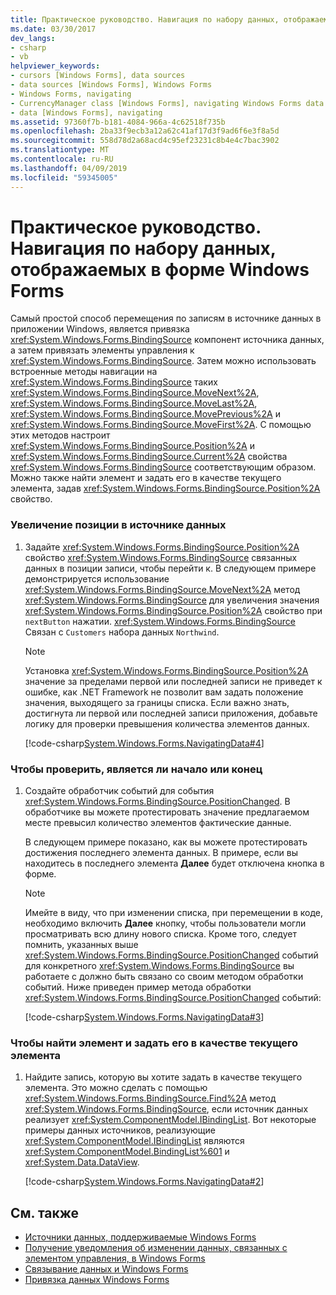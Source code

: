 ```yaml
---
title: Практическое руководство. Навигация по набору данных, отображаемых в форме Windows Forms
ms.date: 03/30/2017
dev_langs:
- csharp
- vb
helpviewer_keywords:
- cursors [Windows Forms], data sources
- data sources [Windows Forms], Windows Forms
- Windows Forms, navigating
- CurrencyManager class [Windows Forms], navigating Windows Forms data
- data [Windows Forms], navigating
ms.assetid: 97360f7b-b181-4084-966a-4c62518f735b
ms.openlocfilehash: 2ba33f9ecb3a12a62c41af17d3f9ad6f6e3f8a5d
ms.sourcegitcommit: 558d78d2a68acd4c95ef23231c8b4e4c7bac3902
ms.translationtype: MT
ms.contentlocale: ru-RU
ms.lasthandoff: 04/09/2019
ms.locfileid: "59345005"
---
```

# <a name="how-to-navigate-data-in-windows-forms"></a>Практическое руководство. Навигация по набору данных, отображаемых в форме Windows Forms
Самый простой способ перемещения по записям в источнике данных в приложении Windows, является привязка <xref:System.Windows.Forms.BindingSource> компонент источника данных, а затем привязать элементы управления к <xref:System.Windows.Forms.BindingSource>. Затем можно использовать встроенные методы навигации на <xref:System.Windows.Forms.BindingSource> таких <xref:System.Windows.Forms.BindingSource.MoveNext%2A>, <xref:System.Windows.Forms.BindingSource.MoveLast%2A>, <xref:System.Windows.Forms.BindingSource.MovePrevious%2A> и <xref:System.Windows.Forms.BindingSource.MoveFirst%2A>. С помощью этих методов настроит <xref:System.Windows.Forms.BindingSource.Position%2A> и <xref:System.Windows.Forms.BindingSource.Current%2A> свойства <xref:System.Windows.Forms.BindingSource> соответствующим образом. Можно также найти элемент и задать его в качестве текущего элемента, задав <xref:System.Windows.Forms.BindingSource.Position%2A> свойство.  
  
### <a name="to-increment-the-position-in-a-data-source"></a>Увеличение позиции в источнике данных  
  
1. Задайте <xref:System.Windows.Forms.BindingSource.Position%2A> свойство <xref:System.Windows.Forms.BindingSource> связанных данных в позиции записи, чтобы перейти к. В следующем примере демонстрируется использование <xref:System.Windows.Forms.BindingSource.MoveNext%2A> метод <xref:System.Windows.Forms.BindingSource> для увеличения значения <xref:System.Windows.Forms.BindingSource.Position%2A> свойство при `nextButton` нажатии. <xref:System.Windows.Forms.BindingSource> Связан с `Customers` набора данных `Northwind`.  
  
    > [!NOTE]
    >  Установка <xref:System.Windows.Forms.BindingSource.Position%2A> значение за пределами первой или последней записи не приведет к ошибке, как .NET Framework не позволит вам задать положение значения, выходящего за границы списка. Если важно знать, достигнута ли первой или последней записи приложения, добавьте логику для проверки превышения количества элементов данных.  
  
     [!code-csharp[System.Windows.Forms.NavigatingData#4](~/samples/snippets/csharp/VS_Snippets_Winforms/System.Windows.Forms.NavigatingData/CS/Form1.cs#4)]
       
  
### <a name="to-check-whether-you-have-passed-the-end-or-beginning"></a>Чтобы проверить, является ли начало или конец  
  
1. Создайте обработчик событий для события <xref:System.Windows.Forms.BindingSource.PositionChanged>. В обработчике вы можете протестировать значение предлагаемом месте превысил количество элементов фактические данные.  
  
     В следующем примере показано, как вы можете протестировать достижения последнего элемента данных. В примере, если вы находитесь в последнего элемента **Далее** будет отключена кнопка в форме.  
  
    > [!NOTE]
    >  Имейте в виду, что при изменении списка, при перемещении в коде, необходимо включить **Далее** кнопку, чтобы пользователи могли просматривать всю длину нового списка. Кроме того, следует помнить, указанных выше <xref:System.Windows.Forms.BindingSource.PositionChanged> событий для конкретного <xref:System.Windows.Forms.BindingSource> вы работаете с должно быть связано со своим методом обработки событий. Ниже приведен пример метода обработки <xref:System.Windows.Forms.BindingSource.PositionChanged> событий:  
  
     [!code-csharp[System.Windows.Forms.NavigatingData#3](~/samples/snippets/csharp/VS_Snippets_Winforms/System.Windows.Forms.NavigatingData/CS/Form1.cs#3)]
       
  
### <a name="to-find-an-item-and-set-it-as-the-current-item"></a>Чтобы найти элемент и задать его в качестве текущего элемента  
  
1. Найдите запись, которую вы хотите задать в качестве текущего элемента. Это можно сделать с помощью <xref:System.Windows.Forms.BindingSource.Find%2A> метод <xref:System.Windows.Forms.BindingSource>, если источник данных реализует <xref:System.ComponentModel.IBindingList>. Вот некоторые примеры данных источников, реализующие <xref:System.ComponentModel.IBindingList> являются <xref:System.ComponentModel.BindingList%601> и <xref:System.Data.DataView>.  
  
     [!code-csharp[System.Windows.Forms.NavigatingData#2](~/samples/snippets/csharp/VS_Snippets_Winforms/System.Windows.Forms.NavigatingData/CS/Form1.cs#2)]
       
  
## <a name="see-also"></a>См. также

- [Источники данных, поддерживаемые Windows Forms](data-sources-supported-by-windows-forms.md)
- [Получение уведомления об изменении данных, связанных с элементом управления, в Windows Forms](change-notification-in-windows-forms-data-binding.md)
- [Связывание данных и Windows Forms](data-binding-and-windows-forms.md)
- [Привязка данных Windows Forms](windows-forms-data-binding.md)
